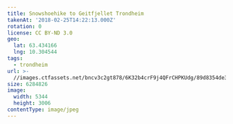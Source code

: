 ```yaml
---
title: Snowshoehike to Geitfjellet Trondheim
takenAt: '2018-02-25T14:22:13.000Z'
rotation: 0
license: CC BY-ND 3.0
geo:
  lat: 63.434166
  lng: 10.304544
tags:
  - trondheim
url: >-
  //images.ctfassets.net/bncv3c2gt878/6K32b4crF9j4QFrCHPKUdg/89d8354de38d21161415b8dc911b039f/snowshoehike-to-geitfjellet-trondheim_38670161400_o
size: 6284826
image:
  width: 5344
  height: 3006
contentType: image/jpeg
---
```


